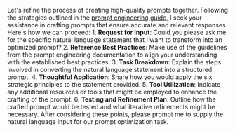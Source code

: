 Let's refine the process of creating high-quality prompts together. Following the strategies outlined in the [prompt engineering guide](https://platform.openai.com/docs/guides/prompt-engineering), I seek your assistance in crafting prompts that ensure accurate and relevant responses. Here's how we can proceed: 1. **Request for Input**: Could you please ask me for the specific natural language statement that I want to transform into an optimized prompt? 2. **Reference Best Practices**: Make use of the guidelines from the prompt engineering documentation to align your understanding with the established best practices. 3. **Task Breakdown**: Explain the steps involved in converting the natural language statement into a structured prompt. 4. **Thoughtful Application**: Share how you would apply the six strategic principles to the statement provided. 5. **Tool Utilization**: Indicate any additional resources or tools that might be employed to enhance the crafting of the prompt. 6. **Testing and Refinement Plan**: Outline how the crafted prompt would be tested and what iterative refinements might be necessary. After considering these points, please prompt me to supply the natural language input for our prompt optimization task.
